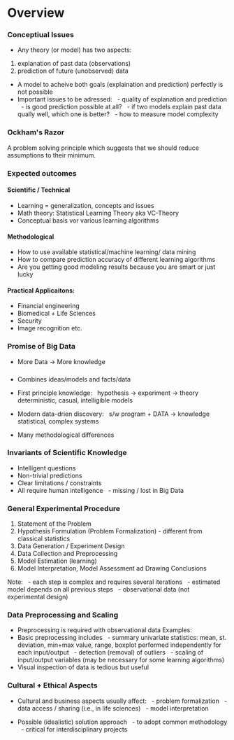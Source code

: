 # Overview
### Conceptiual Issues
* Any theory (or model) has two aspects:
1. explanation of past data (observations)
2. prediction of future (unobserved) data

* A model to acheive both goals (explaination and prediction) perfectly is not possible
* Important issues to be adressed:
&nbsp; - quality of explanation and prediction 
&nbsp; - is good prediction possible at all?
&nbsp; - if two models explain past data qually well, which one is better?
&nbsp; - how to measure model complexity

### Ockham's Razor
A problem solving principle which suggests that we should reduce assumptions to their minimum.

### Expected outcomes
#### Scientific / Technical
- Learning = generalization, concepts and issues
- Math theory: Statistical Learning Theory aka VC-Theory
- Conceptual basis vor various learning algorithms

#### Methodological
- How to use available statistical/machine learning/ data mining 
- How to compare prediction accuracy of different learning algorithms
- Are you getting good modeling results because you are smart or just lucky

#### Practical Applicaitons:
- Financial engineering
- Biomedical + Life Sciences
- Security
- Image recognition etc.

### Promise of Big Data
- More Data -> More knowledge

###
- Combines ideas/models and facts/data
- First principle knowledge:
&nbsp; hypothesis -> experiment -> theory
&nbsp; deterministic, casual, intelligible models

- Modern data-drien discovery:
&nbsp; s/w program + DATA -> knowledge
&nbsp; statistical, complex systems

- Many methodological differences

### Invariants of Scientific Knowledge
- Intelligent questions
- Non-trivial predictions
- Clear limitations / constraints
- All require human intelligence
&nbsp; - missing / lost in Big Data

### General Experimental Procedure
1. Statement of the Problem
2. Hypothesis Formulation (Problem Formalization) -  different from classical statistics
3. Data Generation / Experiment Design
4. Data Collection and Preprocessing
5. Model Estimation (learning)
6. Model Interpretation, Model Assessment ad Drawing Conclusions

Note: 
&nbsp; - each step is complex and requires several iterations
&nbsp; - estimated model depends on all previous steps
&nbsp; - observational data (not experimental design)

### Data Preprocessing and Scaling
- Preprocessing is required with observational data 
Examples:
- Basic preprocessing includes
&nbsp; - summary univariate statistics: mean, st. deviation, min+max value, range, boxplot performed independently for each input/output
&nbsp; - detection (removal) of outliers
&nbsp; - scaling of input/output variables (may be necessary for some learning algorithms)
- Visual inspection of data is tedious but useful

### Cultural + Ethical Aspects
- Cultural and business aspects usually affect:
&nbsp; - problem formalization
&nbsp; - data access / sharing (i.e., in life sciences)
&nbsp; - model interpretation

- Possible (idealistic) solution approach
&nbsp; - to adopt common methodology
&nbsp; - critical for interdisciplinary projects
